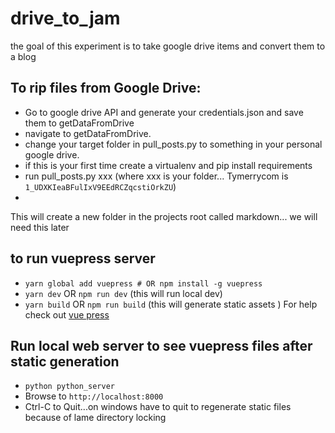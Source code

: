# drive_to_jam

the goal of this experiment is to take google drive items and convert them to a blog


## To rip files from Google Drive:
- Go to google drive API and generate your credentials.json and save them to getDataFromDrive
- navigate to getDataFromDrive.
- change your target folder in pull_posts.py to something in your personal google drive.
- if this is your first time create a virtualenv and pip install requirements
- run pull_posts.py xxx (where xxx is your folder... Tymerrycom is `1_UDXKIeaBFulIxV9EEdRCZqcstiOrkZU`)
-
This will create a new folder in the projects root called markdown... we will need this later


## to run vuepress server
- `yarn global add vuepress # OR npm install -g vuepress`
- `yarn dev` OR `npm run dev` (this will run local dev)
- `yarn build` OR `npm run build` (this will generate static assets )
For help check out [vue press](https://vuepress.vuejs.org/guide/getting-started.html)


## Run local web server to see vuepress files after static generation
- `python python_server`
- Browse to `http://localhost:8000`
- Ctrl-C to Quit...on windows have to quit to regenerate static files because of lame directory locking
